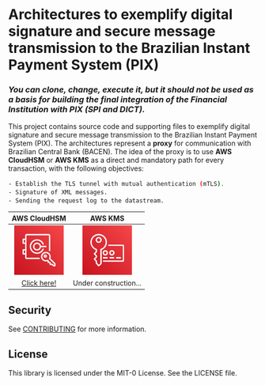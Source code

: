 # Architectures to exemplify digital signature and secure message transmission to the Brazilian Instant Payment System (PIX)

### ***You can clone, change, execute it, but *it should not be used as a basis for building the final integration* of the Financial Institution with PIX (SPI and DICT).***

This project contains source code and supporting files to exemplify digital signature and secure message transmission to the Brazilian Instant Payment System (PIX).  The architectures represent a **proxy** for communication with Brazilian Central Bank (BACEN). The idea of the proxy is to use **AWS CloudHSM** or **AWS KMS** as a direct and mandatory path for every transaction, with the following objectives:

```bash
- Establish the TLS tunnel with mutual authentication (mTLS).
- Signature of XML messages.
- Sending the request log to the datastream.
```

AWS CloudHSM | AWS KMS  |
:-:|:-:|
<img src="/images/hsm.jpg" width="100" height="100">|<img src="/images/kms.jpg" width="100" height="100">|
[Click here!](/README-CloudHSM.md)|Under construction...|

## Security

See [CONTRIBUTING](CONTRIBUTING.md#security-issue-notifications) for more information.

## License

This library is licensed under the MIT-0 License. See the LICENSE file.

